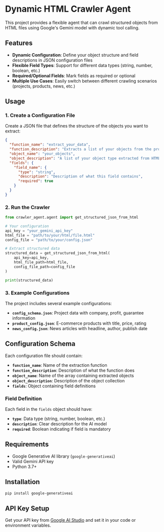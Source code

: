 # Dynamic HTML Crawler Agent

This project provides a flexible agent that can crawl structured objects from HTML files using Google's Gemini model with dynamic tool calling.

## Features

- **Dynamic Configuration**: Define your object structure and field descriptions in JSON configuration files
- **Flexible Field Types**: Support for different data types (string, number, boolean, etc.)
- **Required/Optional Fields**: Mark fields as required or optional
- **Multiple Use Cases**: Easily switch between different crawling scenarios (projects, products, news, etc.)

## Usage

### 1. Create a Configuration File

Create a JSON file that defines the structure of the objects you want to extract:

```json
{
  "function_name": "extract_your_data",
  "function_description": "Extracts a list of your objects from the provided HTML",
  "object_name": "your_objects",
  "object_description": "A list of your object type extracted from HTML",
  "fields": {
    "field_name": {
      "type": "string",
      "description": "Description of what this field contains",
      "required": true
    }
  }
}
```

### 2. Run the Crawler

```python
from crawler_agent.agent import get_structured_json_from_html

# Your configuration
api_key = "your_gemini_api_key"
html_file = "path/to/your/html/file.html"
config_file = "path/to/your/config.json"

# Extract structured data
structured_data = get_structured_json_from_html(
    api_key=api_key,
    html_file_path=html_file,
    config_file_path=config_file
)

print(structured_data)
```

### 3. Example Configurations

The project includes several example configurations:

- **`config_schema.json`**: Project data with company, profit, guarantee information
- **`product_config.json`**: E-commerce products with title, price, rating
- **`news_config.json`**: News articles with headline, author, publish date

## Configuration Schema

Each configuration file should contain:

- **`function_name`**: Name of the extraction function
- **`function_description`**: Description of what the function does
- **`object_name`**: Name of the array containing extracted objects
- **`object_description`**: Description of the object collection
- **`fields`**: Object containing field definitions

### Field Definition

Each field in the `fields` object should have:

- **`type`**: Data type (string, number, boolean, etc.)
- **`description`**: Clear description for the AI model
- **`required`**: Boolean indicating if field is mandatory

## Requirements

- Google Generative AI library (`google-generativeai`)
- Valid Gemini API key
- Python 3.7+

## Installation

```bash
pip install google-generativeai
```

## API Key Setup

Get your API key from [Google AI Studio](https://aistudio.google.com/) and set it in your code or environment variables.